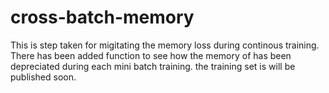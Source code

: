 # cross-batch-memory

This is step taken for migitating the memory loss during continous training.
There has been added function to see how the memory of has been depreciated during each mini batch training. 
the training set is will be published soon.